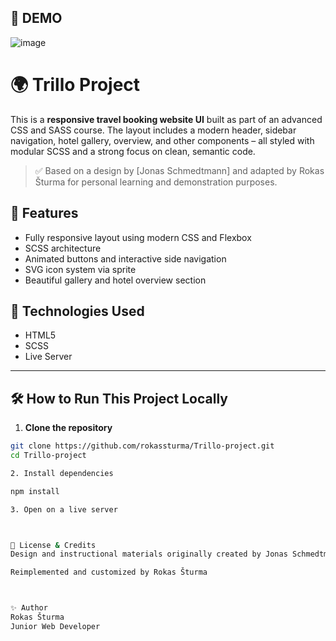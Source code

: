 ## 📸 DEMO 
![image](https://github.com/user-attachments/assets/7e8df82d-bb15-4e2d-99fe-c7b32e1b2809)


# 🌍 Trillo Project

This is a **responsive travel booking website UI** built as part of an advanced CSS and SASS course. The layout includes a modern header, sidebar navigation, hotel gallery, overview, and other components – all styled with modular SCSS and a strong focus on clean, semantic code.

> ✅ Based on a design by [Jonas Schmedtmann] and adapted by Rokas Šturma for personal learning and demonstration purposes.


## 🚀 Features

- Fully responsive layout using modern CSS and Flexbox
- SCSS architecture
- Animated buttons and interactive side navigation
- SVG icon system via sprite
- Beautiful gallery and hotel overview section 

## 🔧 Technologies Used

- HTML5
- SCSS
- Live Server

  
---

## 🛠 How to Run This Project Locally

1. **Clone the repository**
```bash
git clone https://github.com/rokassturma/Trillo-project.git
cd Trillo-project

2. Install dependencies

npm install

3. Open on a live server



📄 License & Credits
Design and instructional materials originally created by Jonas Schmedtmann

Reimplemented and customized by Rokas Šturma



✨ Author
Rokas Šturma
Junior Web Developer
